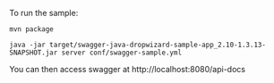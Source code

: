 To run the sample:

```
mvn package

java -jar target/swagger-java-dropwizard-sample-app_2.10-1.3.13-SNAPSHOT.jar server conf/swagger-sample.yml 

```

You can then access swagger at http://localhost:8080/api-docs
